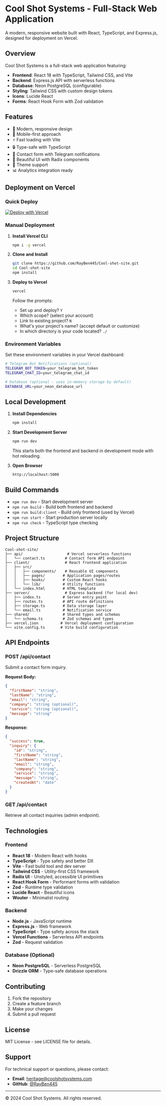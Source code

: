# Cool Shot Systems - Full-Stack Web Application

A modern, responsive website built with React, TypeScript, and Express.js, designed for deployment on Vercel.

## Overview

Cool Shot Systems is a full-stack web application featuring:
- **Frontend**: React 18 with TypeScript, Tailwind CSS, and Vite
- **Backend**: Express.js API with serverless functions
- **Database**: Neon PostgreSQL (configurable)
- **Styling**: Tailwind CSS with custom design tokens
- **Icons**: Lucide React
- **Forms**: React Hook Form with Zod validation

## Features

- 🎯 Modern, responsive design
- 📱 Mobile-first approach
- ⚡ Fast loading with Vite
- 🔒 Type-safe with TypeScript
- 📧 Contact form with Telegram notifications
- 🎨 Beautiful UI with Radix components
- 🌙 Theme support
- 📊 Analytics integration ready

## Deployment on Vercel

### Quick Deploy

[![Deploy with Vercel](https://vercel.com/button)](https://vercel.com/new/clone?repository-url=https://github.com/RayBen445/Cool-shot-site)

### Manual Deployment

1. **Install Vercel CLI**
   ```bash
   npm i -g vercel
   ```

2. **Clone and Install**
   ```bash
   git clone https://github.com/RayBen445/Cool-shot-site.git
   cd Cool-shot-site
   npm install
   ```

3. **Deploy to Vercel**
   ```bash
   vercel
   ```
   
   Follow the prompts:
   - Set up and deploy? `Y`
   - Which scope? (select your account)
   - Link to existing project? `N`
   - What's your project's name? (accept default or customize)
   - In which directory is your code located? `./`

### Environment Variables

Set these environment variables in your Vercel dashboard:

```bash
# Telegram Bot Notifications (optional)
TELEGRAM_BOT_TOKEN=your_telegram_bot_token
TELEGRAM_CHAT_ID=your_telegram_chat_id

# Database (optional - uses in-memory storage by default)
DATABASE_URL=your_neon_database_url
```

## Local Development

1. **Install Dependencies**
   ```bash
   npm install
   ```

2. **Start Development Server**
   ```bash
   npm run dev
   ```
   
   This starts both the frontend and backend in development mode with hot reloading.

3. **Open Browser**
   ```
   http://localhost:5000
   ```

## Build Commands

- `npm run dev` - Start development server
- `npm run build` - Build both frontend and backend
- `npm run build:client` - Build only frontend (used by Vercel)
- `npm run start` - Start production server locally
- `npm run check` - TypeScript type checking

## Project Structure

```
Cool-shot-site/
├── api/                    # Vercel serverless functions
│   └── contact.ts         # Contact form API endpoint
├── client/                # React frontend application
│   ├── src/
│   │   ├── components/    # Reusable UI components
│   │   ├── pages/        # Application pages/routes
│   │   ├── hooks/        # Custom React hooks
│   │   └── lib/          # Utility functions
│   └── index.html        # HTML template
├── server/                # Express backend (for local dev)
│   ├── index.ts          # Server entry point
│   ├── routes.ts         # API route definitions
│   ├── storage.ts        # Data storage layer
│   └── email.ts          # Notification service
├── shared/               # Shared types and schemas
│   └── schema.ts         # Zod schemas and types
├── vercel.json          # Vercel deployment configuration
└── vite.config.ts       # Vite build configuration
```

## API Endpoints

### POST /api/contact
Submit a contact form inquiry.

**Request Body:**
```json
{
  "firstName": "string",
  "lastName": "string", 
  "email": "string",
  "company": "string (optional)",
  "service": "string (optional)",
  "message": "string"
}
```

**Response:**
```json
{
  "success": true,
  "inquiry": {
    "id": "string",
    "firstName": "string",
    "lastName": "string",
    "email": "string",
    "company": "string",
    "service": "string", 
    "message": "string",
    "createdAt": "date"
  }
}
```

### GET /api/contact
Retrieve all contact inquiries (admin endpoint).

## Technologies

### Frontend
- **React 18** - Modern React with hooks
- **TypeScript** - Type safety and better DX
- **Vite** - Fast build tool and dev server
- **Tailwind CSS** - Utility-first CSS framework
- **Radix UI** - Unstyled, accessible UI primitives
- **React Hook Form** - Performant forms with validation
- **Zod** - Runtime type validation
- **Lucide React** - Beautiful icons
- **Wouter** - Minimalist routing

### Backend
- **Node.js** - JavaScript runtime
- **Express.js** - Web framework
- **TypeScript** - Type safety across the stack
- **Vercel Functions** - Serverless API endpoints
- **Zod** - Request validation

### Database (Optional)
- **Neon PostgreSQL** - Serverless PostgreSQL
- **Drizzle ORM** - Type-safe database operations

## Contributing

1. Fork the repository
2. Create a feature branch
3. Make your changes
4. Submit a pull request

## License

MIT License - see LICENSE file for details.

## Support

For technical support or questions, please contact:
- **Email**: heritage@coolshotsystems.com
- **GitHub**: [@RayBen445](https://github.com/RayBen445)

---

© 2024 Cool Shot Systems. All rights reserved.